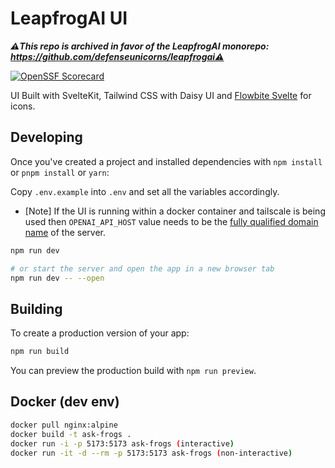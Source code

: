 # LeapfrogAI UI

***⚠️This repo is archived in favor of the LeapfrogAI monorepo: https://github.com/defenseunicorns/leapfrogai⚠️***

[![OpenSSF Scorecard](https://api.securityscorecards.dev/projects/github.com/defenseunicorns/leapfrogai-ui/badge)](https://securityscorecards.dev/viewer/?uri=github.com/defenseunicorns/leapfrogai-ui)

UI Built with SvelteKit, Tailwind CSS with Daisy UI and [Flowbite Svelte](https://flowbite-svelte.com/docs/) for icons.

## Developing

Once you've created a project and installed dependencies with `npm install` or `pnpm install` or `yarn`:

Copy `.env.example` into `.env` and set all the variables accordingly.
* [Note] If the UI is running within a docker container and tailscale is being used then `OPENAI_API_HOST` value needs to be the [fully qualified domain name](https://tailscale.com/kb/1081/magicdns/#fully-qualified-domain-names-vs-machine-names) of the server.

```bash
npm run dev

# or start the server and open the app in a new browser tab
npm run dev -- --open
```

## Building

To create a production version of your app:

```bash
npm run build
```

You can preview the production build with `npm run preview`.

## Docker (dev env)

```bash
docker pull nginx:alpine
docker build -t ask-frogs .
docker run -i -p 5173:5173 ask-frogs (interactive)
docker run -it -d --rm -p 5173:5173 ask-frogs (non-interactive)
```
